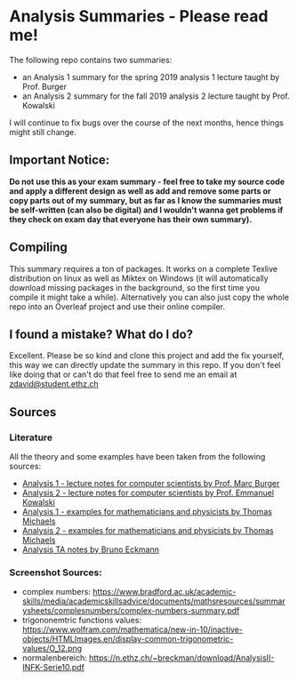 # Analysis Summaries - Please read me!

The following repo contains two summaries:

- an Analysis 1 summary for the spring 2019 analysis 1 lecture taught by Prof. Burger
- an Analysis 2 summary for the fall 2019 analysis 2 lecture taught by Prof. Kowalski

I will continue to fix bugs over the course of the next months, hence things might still change.

## Important Notice:

**Do not use this as your exam summary - feel free to take my source code and apply a different design as well as add and remove some parts or copy parts out of my summary, but as far as I know the summaries must be self-written (can also be digital) and I wouldn't wanna get problems if they check on exam day that everyone has their own summary).**

## Compiling

This summary requires a ton of packages. It works on a complete Texlive distribution on linux as well as Miktex on Windows (it will automatically download missing packages in the background, so the first time you compile it might take a while). Alternatively you can also just copy the whole repo into an Overleaf project and use their online compiler.

## I found a mistake? What do I do?

Excellent. Please be so kind and clone this project and add the fix yourself, this way we can directly update the summary in this repo. If you don't feel like doing that or can't do that feel free to send me an email at zdavid@student.ethz.ch

## Sources

### Literature

All the theory and some examples have been taken from the following sources:

- [Analysis 1 - lecture notes for computer scientists by Prof. Marc Burger](https://metaphor.ethz.ch/x/2019/hs/401-0213-16L/skript-analysis-I.pdf)
- [Analysis 2 - lecture notes for computer scientists by Prof. Emmanuel Kowalski](https://metaphor.ethz.ch/x/2019/hs/401-0213-16L/script-analysis-II.pdf)
- [Analysis 1 - examples for mathematicians and physicists by Thomas Michaels](https://www.eth-store.ch/buecher/shop/product/250746)
- [Analysis 2 - examples for mathematicians and physicists by Thomas Michaels](https://www.eth-store.ch/buecher/shop/product/275418)
- [Analysis TA notes by Bruno Eckmann](https://n.ethz.ch/~breckman/download/)

### Screenshot Sources:

- complex numbers: https://www.bradford.ac.uk/academic-skills/media/academicskillsadvice/documents/mathsresources/summarysheets/complesnumbers/complex-numbers-summary.pdf
- trigononemtric functions values: https://www.wolfram.com/mathematica/new-in-10/inactive-objects/HTMLImages.en/display-common-trigonometric-values/O_12.png
- normalenbereich: https://n.ethz.ch/~breckman/download/AnalysisII-INFK-Serie10.pdf